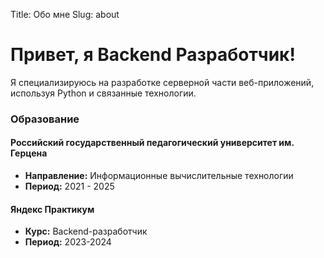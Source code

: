 Title: Обо мне
Slug: about

# Привет, я Backend Разработчик!

Я специализируюсь на разработке серверной части веб-приложений, используя Python и связанные технологии.

### Образование

#### Российский государственный педагогический университет им. Герцена
- **Направление:** Информационные вычислительные технологии
- **Период:** 2021 - 2025

#### Яндекс Практикум
- **Курс:** Backend-разработчик
- **Период:** 2023-2024